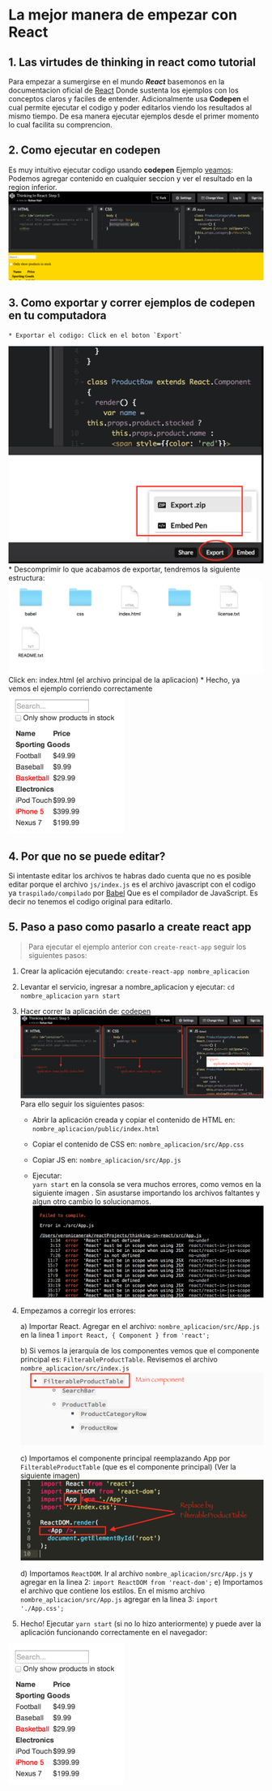 # La mejor manera de empezar con React

## 1. Las virtudes de thinking in react como tutorial

Para empezar a sumergirse en el mundo ***React*** basemonos en la documentacion oficial de [React](https://facebook.github.io/react/docs/thinking-in-react.html?) Donde sustenta los ejemplos con los conceptos claros y faciles de entender. Adicionalmente usa **Codepen** el cual permite ejecutar el codigo y poder editarlos viendo los resultados al mismo tiempo. De esa manera ejecutar ejemplos desde el primer momento lo cual facilita su comprencion.

## 2. Como ejecutar en codepen
Es muy intuitivo ejecutar codigo usando **codepen** Ejemplo [veamos](http://codepen.io/rohan10/pen/qRqmjd):
Podemos agregar contenido en cualquier seccion y ver el resultado en la region inferior.
![Editando codigo en codepen](https://github.com/veronicanerak/react-desde-cero/blob/master/thinking-in-react-codepen.png)

## 3. Como exportar y correr ejemplos de codepen en tu computadora
    * Exportar el codigo: Click en el boton `Export`
![Exportar codigo de codepen](https://github.com/veronicanerak/react-desde-cero/blob/master/export-codepen-code.png)
    * Descomprimir lo que acabamos de exportar, tendremos la siguiente estructura:
![Estructura ejemplo codepen](./codepen-structure.png)
 Click en: index.html (el archivo principal de la aplicacion)
    * Hecho, ya vemos el ejemplo corriendo correctamente
![proyecto Codepen](https://github.com/veronicanerak/react-desde-cero/blob/master/thinking-in-react-mock.png)

## 4. Por que no se puede editar?
Si intentaste editar los archivos te habras dado cuenta que no es posible editar porque el archivo `js/index.js` es el archivo javascript con el codigo ya `traspilado/compilado` por [Babel](https://babeljs.io/) Que es el compilador de JavaScript. Es decir no tenemos el codigo original para editarlo. 

## 5. Paso a paso como pasarlo a create react app

>Para ejecutar el ejemplo anterior con `create-react-app` seguir los siguientes pasos: 

1. Crear la aplicación ejecutando:
    `create-react-app nombre_aplicacion`

2. Levantar el servicio, ingresar a nombre_aplicacion y ejecutar:
    `cd nombre_aplicacion`
    `yarn start`

3. Hacer correr la aplicación de: [codepen](http://codepen.io/rohan10/pen/qRqmjd) 
![Codepen estructura del proyecto](https://github.com/veronicanerak/react-desde-cero/blob/master/convert-to-create-app-react.png)
Para ello seguir los siguientes pasos:
    * Abrir la aplicación creada y copiar el contenido de HTML en:   
  		`nombre_aplicacion/public/index.html`

    * Copiar el contenido de CSS en:
		`nombre_aplicacion/src/App.css`

    * Copiar JS en:
        `nombre_aplicacion/src/App.js`

    * Ejecutar:  
         `yarn start`
en la consola se vera muchos errores, como vemos en la siguiente imagen . Sin asustarse importando los archivos faltantes y algun otro cambio lo solucionamos.
![Errores codepen](https://github.com/veronicanerak/react-desde-cero/blob/master/errors-compile.png)

4. Empezamos a corregir los errores:

    a) Importar React. Agregar en el archivo:  `nombre_aplicacion/src/App.js` en la linea 1
		`import React, { Component } from 'react';`

    b) Si vemos la jerarquía de los componentes vemos que el componente principal es: `FilterableProductTable`. Revisemos el archivo 	 
    	`nombre_aplicacion/src/index.js`
	![Jerarquía de los componentes](https://github.com/veronicanerak/react-desde-cero/blob/master/codepen-estructura-componentes.png)
	

    c) Importamos el componente principal reemplazando App por `FilterableProductTable` (que es el componente principal)  (Ver la siguiente imagen)
    ![Codepen reemplazar componente](https://github.com/veronicanerak/react-desde-cero/blob/master/replace-main-component.png)
    
    d) Importamos `ReactDOM`. Ir al archivo `nombre_aplicacion/src/App.js`
 		y agregar en la linea 2: 
		`import ReactDOM from 'react-dom';`
    e) Importamos el archivo que contiene los estilos. En el mismo archivo `nombre_aplicacion/src/App.js`
agregar en la linea 3:
		`import './App.css';`

6. Hecho! 
Ejecutar `yarn start` (si no lo hizo anteriormente) y puede aver la aplicación funcionando correctamente en el navegador:
    
![Proyecto react](https://github.com/veronicanerak/react-desde-cero/blob/master/thinking-in-react-mock.png)




	

